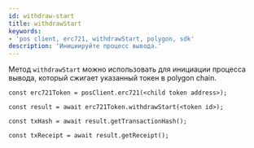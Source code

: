 ```yaml
---
id: withdraw-start
title: withdrawStart
keywords:
- 'pos client, erc721, withdrawStart, polygon, sdk'
description: 'Инициируйте процесс вывода.'
---
```


Метод `withdrawStart` можно использовать для инициации процесса вывода, который сжигает указанный токен в polygon chain.

```
const erc721Token = posClient.erc721(<child token address>);

const result = await erc721Token.withdrawStart(<token id>);

const txHash = await result.getTransactionHash();

const txReceipt = await result.getReceipt();

```
